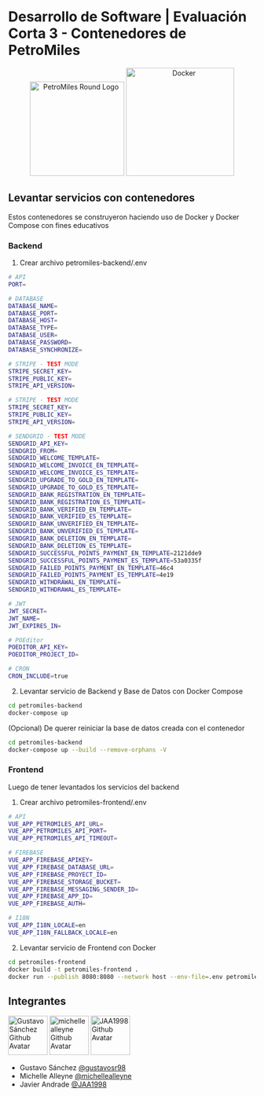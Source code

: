 # Desarrollo de Software | Evaluación Corta 3 - Contenedores de PetroMiles

<p align="center">
  <img 
  alt="PetroMiles Round Logo"
  width="192" src="petromiles-frontend/public/img/icons/android-chrome-192x192.png">
  <img 
  alt="Docker"
  width="220" src="https://despliegue.codeandcoke.com/lib/exe/fetch.php?cache=&w=900&h=802&tok=a0a92a&media=apuntes:docker.png">
</p>

## Levantar servicios con contenedores

Estos contenedores se construyeron haciendo uso de Docker y Docker Compose con fines educativos

### Backend

1. Crear archivo petromiles-backend/.env

```bash
# API
PORT=

# DATABASE
DATABASE_NAME=
DATABASE_PORT=
DATABASE_HOST=
DATABASE_TYPE=
DATABASE_USER=
DATABASE_PASSWORD=
DATABASE_SYNCHRONIZE=

# STRIPE - TEST MODE
STRIPE_SECRET_KEY=
STRIPE_PUBLIC_KEY=
STRIPE_API_VERSION=

# STRIPE - TEST MODE
STRIPE_SECRET_KEY=
STRIPE_PUBLIC_KEY=
STRIPE_API_VERSION=

# SENDGRID - TEST MODE
SENDGRID_API_KEY=
SENDGRID_FROM=
SENDGRID_WELCOME_TEMPLATE=
SENDGRID_WELCOME_INVOICE_EN_TEMPLATE=
SENDGRID_WELCOME_INVOICE_ES_TEMPLATE=
SENDGRID_UPGRADE_TO_GOLD_EN_TEMPLATE=
SENDGRID_UPGRADE_TO_GOLD_ES_TEMPLATE=
SENDGRID_BANK_REGISTRATION_EN_TEMPLATE=
SENDGRID_BANK_REGISTRATION_ES_TEMPLATE=
SENDGRID_BANK_VERIFIED_EN_TEMPLATE=
SENDGRID_BANK_VERIFIED_ES_TEMPLATE=
SENDGRID_BANK_UNVERIFIED_EN_TEMPLATE=
SENDGRID_BANK_UNVERIFIED_ES_TEMPLATE=
SENDGRID_BANK_DELETION_EN_TEMPLATE=
SENDGRID_BANK_DELETION_ES_TEMPLATE=
SENDGRID_SUCCESSFUL_POINTS_PAYMENT_EN_TEMPLATE=2121dde9
SENDGRID_SUCCESSFUL_POINTS_PAYMENT_ES_TEMPLATE=53a0335f
SENDGRID_FAILED_POINTS_PAYMENT_EN_TEMPLATE=46c4
SENDGRID_FAILED_POINTS_PAYMENT_ES_TEMPLATE=4e19
SENDGRID_WITHDRAWAL_EN_TEMPLATE=
SENDGRID_WITHDRAWAL_ES_TEMPLATE=

# JWT
JWT_SECRET=
JWT_NAME=
JWT_EXPIRES_IN=

# POEditor
POEDITOR_API_KEY=
POEDITOR_PROJECT_ID=

# CRON
CRON_INCLUDE=true
```

2. Levantar servicio de Backend y Base de Datos con Docker Compose

```bash
cd petromiles-backend
docker-compose up
```

(Opcional) De querer reiniciar la base de datos creada con el contenedor

```bash
cd petromiles-backend
docker-compose up --build --remove-orphans -V
```

### Frontend

Luego de tener levantados los servicios del backend

1. Crear archivo petromiles-frontend/.env

```bash
# API
VUE_APP_PETROMILES_API_URL=
VUE_APP_PETROMILES_API_PORT=
VUE_APP_PETROMILES_API_TIMEOUT=

# FIREBASE
VUE_APP_FIREBASE_APIKEY=
VUE_APP_FIREBASE_DATABASE_URL=
VUE_APP_FIREBASE_PROYECT_ID=
VUE_APP_FIREBASE_STORAGE_BUCKET=
VUE_APP_FIREBASE_MESSAGING_SENDER_ID=
VUE_APP_FIREBASE_APP_ID=
VUE_APP_FIREBASE_AUTH=

# I18N
VUE_APP_I18N_LOCALE=en
VUE_APP_I18N_FALLBACK_LOCALE=en
```

2. Levantar servicio de Frontend con Docker

```bash
cd petromiles-frontend
docker build -t petromiles-frontend .
docker run --publish 8080:8080 --network host --env-file=.env petromiles-frontend
```

## Integrantes

<p>
    <img
      alt="Gustavo Sánchez Github Avatar" 
      width="80" 
      src="https://github.com/gustavosr98.png?size=80"
    >
    <img
      alt="michellealleyne Github Avatar" 
      width="80" 
      src="https://github.com/michellealleyne.png?size=80"
    >
    <img
      alt="JAA1998 Github Avatar"
      width="80"
      src="https://github.com/JAA1998.png?size=80"
    >
</p>

- Gustavo Sánchez [@gustavosr98](https://github.com/gustavosr98)
- Michelle Alleyne [@michellealleyne](https://github.com/michellealleyne)
- Javier Andrade [@JAA1998](https://github.com/JAA1998)
